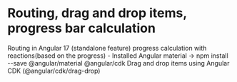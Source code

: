 # Routing, drag and drop items, progress bar calculation
Routing in Angular 17 (standalone feature)
progress calculation with reactions(based on the progress) - Installed Angular material -> npm install --save @angular/material @angular/cdk
Drag and drop items using Angular CDK (@angular/cdk/drag-drop)
